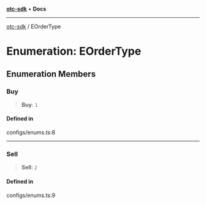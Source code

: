 [**otc-sdk**](../README.md) • **Docs**

***

[otc-sdk](../README.md) / EOrderType

# Enumeration: EOrderType

## Enumeration Members

### Buy

> **Buy**: `1`

#### Defined in

configs/enums.ts:8

***

### Sell

> **Sell**: `2`

#### Defined in

configs/enums.ts:9
